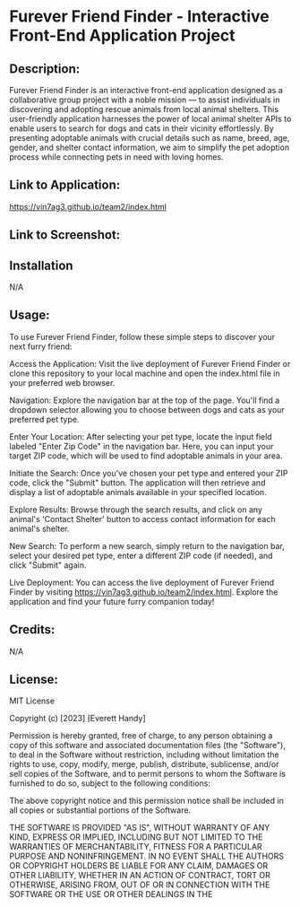 # Furever Friend Finder - Interactive Front-End Application Project

## Description:

Furever Friend Finder is an interactive front-end application designed as a collaborative group project with a noble mission — to assist individuals in discovering and adopting rescue animals from local animal shelters. This user-friendly application harnesses the power of local animal shelter APIs to enable users to search for dogs and cats in their vicinity effortlessly. By presenting adoptable animals with crucial details such as name, breed, age, gender, and shelter contact information, we aim to simplify the pet adoption process while connecting pets in need with loving homes.

## Link to Application:

https://vin7ag3.github.io/team2/index.html

## Link to Screenshot:

<!-- add screenshot link here -->

## Installation

N/A

## Usage:

To use Furever Friend Finder, follow these simple steps to discover your next furry friend:

Access the Application: Visit the live deployment of Furever Friend Finder or clone this repository to your local machine and open the index.html file in your preferred web browser.

Navigation: Explore the navigation bar at the top of the page. You'll find a dropdown selector allowing you to choose between dogs and cats as your preferred pet type.

Enter Your Location: After selecting your pet type, locate the input field labeled "Enter Zip Code" in the navigation bar. Here, you can input your target ZIP code, which will be used to find adoptable animals in your area.

Initiate the Search: Once you've chosen your pet type and entered your ZIP code, click the "Submit" button. The application will then retrieve and display a list of adoptable animals available in your specified location.

Explore Results: Browse through the search results, and click on any animal's 'Contact Shelter' button to access contact information for each animal's shelter.

New Search: To perform a new search, simply return to the navigation bar, select your desired pet type, enter a different ZIP code (if needed), and click "Submit" again.

Live Deployment: You can access the live deployment of Furever Friend Finder by visiting https://vin7ag3.github.io/team2/index.html. Explore the application and find your future furry companion today!

## Credits:

N/A

## License:

MIT License

Copyright (c) [2023] [Everett Handy]

Permission is hereby granted, free of charge, to any person obtaining a copy
of this software and associated documentation files (the "Software"), to deal
in the Software without restriction, including without limitation the rights
to use, copy, modify, merge, publish, distribute, sublicense, and/or sell
copies of the Software, and to permit persons to whom the Software is
furnished to do so, subject to the following conditions:

The above copyright notice and this permission notice shall be included in all
copies or substantial portions of the Software.

THE SOFTWARE IS PROVIDED "AS IS", WITHOUT WARRANTY OF ANY KIND, EXPRESS OR
IMPLIED, INCLUDING BUT NOT LIMITED TO THE WARRANTIES OF MERCHANTABILITY,
FITNESS FOR A PARTICULAR PURPOSE AND NONINFRINGEMENT. IN NO EVENT SHALL THE
AUTHORS OR COPYRIGHT HOLDERS BE LIABLE FOR ANY CLAIM, DAMAGES OR OTHER
LIABILITY, WHETHER IN AN ACTION OF CONTRACT, TORT OR OTHERWISE, ARISING FROM,
OUT OF OR IN CONNECTION WITH THE SOFTWARE OR THE USE OR OTHER DEALINGS IN THE